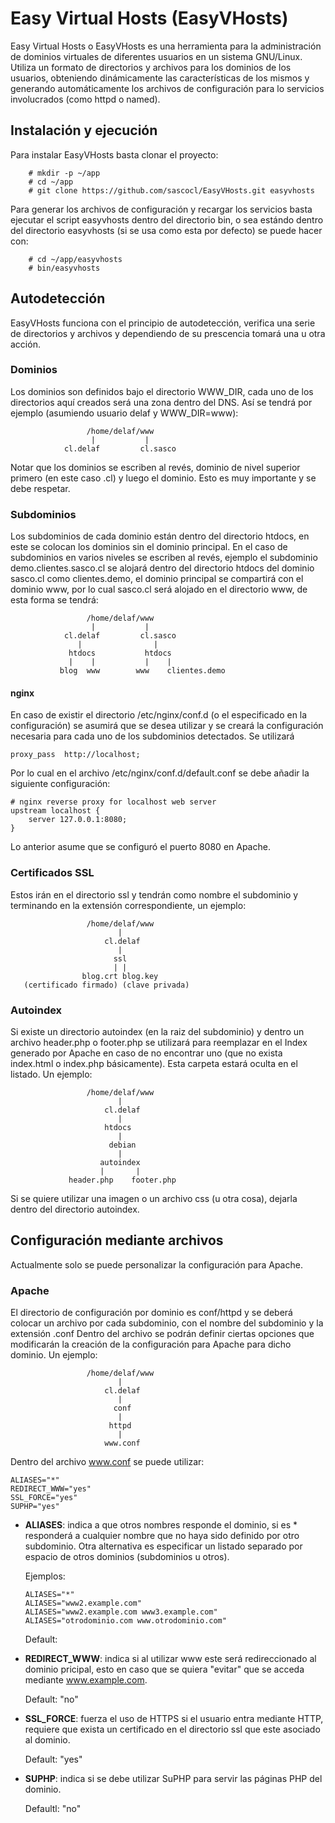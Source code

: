 Easy Virtual Hosts (EasyVHosts)
===============================

Easy Virtual Hosts o EasyVHosts es una herramienta para la administración de
dominios virtuales de diferentes usuarios en un sistema GNU/Linux. Utiliza un
formato de directorios y archivos para los dominios de los usuarios, obteniendo
dinámicamente las características de los mismos y generando automáticamente los
archivos de configuración para lo servicios involucrados (como httpd o named).

Instalación y ejecución
-----------------------

Para instalar EasyVHosts basta clonar el proyecto:

        # mkdir -p ~/app
        # cd ~/app
        # git clone https://github.com/sascocl/EasyVHosts.git easyvhosts

Para generar los archivos de configuración y recargar los servicios basta
ejecutar el script easyvhosts dentro del directorio bin, o sea estándo dentro
del directorio easyvhosts (si se usa como esta por defecto) se puede hacer con:

        # cd ~/app/easyvhosts
        # bin/easyvhosts

Autodetección
-------------

EasyVHosts funciona con el principio de autodetección, verifica una serie de
directorios y archivos y dependiendo de su prescencia tomará una u otra acción.

### Dominios

Los dominios son definidos bajo el directorio WWW_DIR, cada uno de los
directorios aquí creados será una zona dentro del DNS. Así se tendrá por ejemplo
(asumiendo usuario delaf y WWW_DIR=www):

                     /home/delaf/www
                      |           |
                cl.delaf         cl.sasco

Notar que los dominios se escriben al revés, dominio de nivel superior primero
(en este caso .cl) y luego el dominio. Esto es muy importante y se debe
respetar.

### Subdominios

Los subdominios de cada dominio están dentro del directorio htdocs, en este se
colocan los dominios sin el dominio principal. En el caso de subdominios en
varios niveles se escriben al revés, ejemplo el subdominio
demo.clientes.sasco.cl se alojará dentro del directorio htdocs del dominio
sasco.cl como clientes.demo, el dominio principal se compartirá con el dominio
www, por lo cual sasco.cl será alojado en el directorio www, de esta forma se
tendrá:

                     /home/delaf/www
                      |           |
                cl.delaf         cl.sasco
                   |                |
                 htdocs           htdocs
                 |    |           |    |
               blog  www        www    clientes.demo

#### nginx

En caso de existir el directorio /etc/nginx/conf.d (o el especificado en la
configuración) se asumirá que se desea utilizar y se creará la configuración
necesaria para cada uno de los subdominios detectados. Se utilizará

	proxy_pass  http://localhost;

Por lo cual en el archivo /etc/nginx/conf.d/default.conf se debe
añadir la siguiente configuración:

	# nginx reverse proxy for localhost web server
	upstream localhost {
		server 127.0.0.1:8080;
	}

Lo anterior asume que se configuró el puerto 8080 en Apache.

### Certificados SSL

Estos irán en el directorio ssl y tendrán como nombre el subdominio y
terminando en la extensión correspondiente, un ejemplo:

                     /home/delaf/www
                            |
                         cl.delaf
                            |
                           ssl
                           | |
                    blog.crt blog.key
       (certificado firmado) (clave privada)

### Autoindex

Si existe un directorio autoindex (en la raiz del subdominio) y dentro un
archivo header.php o footer.php se utilizará para reemplazar en el Index
generado por Apache en caso de no encontrar uno (que no exista index.html o
index.php básicamente). Esta carpeta estará oculta en el listado. Un ejemplo:

                     /home/delaf/www
                            |
                         cl.delaf
                            |
                         htdocs
                            |
                          debian
                            |
                        autoindex
                        |       |
                 header.php    footer.php

Si se quiere utilizar una imagen o un archivo css (u otra cosa), dejarla dentro
del directorio autoindex.

Configuración mediante archivos
-------------------------------

Actualmente solo se puede personalizar la configuración para Apache.

### Apache

El directorio de configuración por dominio es conf/httpd y se deberá colocar un
archivo por cada subdominio, con el nombre del subdominio y la extensión .conf
Dentro del archivo se podrán definir ciertas opciones que modificarán la
creación de la configuración para Apache para dicho dominio. Un ejemplo:

                     /home/delaf/www
                            |
                         cl.delaf
                            |
                           conf
                            |
                          httpd
                            |
                         www.conf

Dentro del archivo www.conf se puede utilizar:

	ALIASES="*"
	REDIRECT_WWW="yes"
	SSL_FORCE="yes"
	SUPHP="yes"

*	**ALIASES**: indica a que otros nombres responde el dominio, si es *
	responderá a cualquier nombre que no haya sido definido por otro
	subdominio. Otra alternativa es especificar un listado separado por
	espacio de otros dominios (subdominios u otros).

	Ejemplos:

		ALIASES="*"
		ALIASES="www2.example.com"
		ALIASES="www2.example.com www3.example.com"
		ALIASES="otrodominio.com www.otrodominio.com"

	Default:

*	**REDIRECT_WWW**: indica si al utilizar www este será redireccionado
	al dominio pricipal, esto en caso que se quiera "evitar" que se acceda
	mediante www.example.com.

	Default: "no"

*	**SSL_FORCE**: fuerza el uso de HTTPS si el usuario entra mediante HTTP,
	requiere que exista un certificado en el directorio ssl que este
	asociado al dominio.

	Default: "yes"

*	**SUPHP**: indica si se debe utilizar SuPHP para servir las páginas PHP
	del dominio.

	Defaultl: "no"
